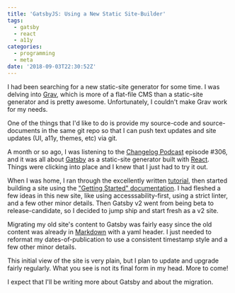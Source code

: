 ```yaml
---
title: 'GatsbyJS: Using a New Static Site-Builder'
tags:
  - gatsby
  - react
  - a11y
categories:
  - programming
  - meta
date: '2018-09-03T22:30:52Z'
---
```


I had been searching for a new static-site generator for some time. I was delving into [Grav](https://getgrav.org/), which is more of a flat-file CMS than a static-site generator and is pretty awesome. Unfortunately, I couldn't make Grav work for my needs.

One of the things that I'd like to do is provide my source-code and source-documents in the same git repo so that I can push text updates and site updates (UI, a11y, themes, etc) via git.

A month or so ago, I was listening to the [Changelog Podcast](https://changelog.com/podcast/306) episode #306, and it was all about [Gatsby](https://www.gatsbyjs.org/) as a static-site generator built with [React](https://reactjs.org/). Things were clicking into place and I knew that I just had to try it out.

When I was home, I ran through the excellently written [tutorial](https://www.gatsbyjs.org/tutorial/), then started building a site using the ["Getting Started" documentation](https://www.gatsbyjs.org/docs/). I had fleshed a few ideas in this new site, like using accesssability-first, using a strict linter, and a few other minor details. Then Gatsby v2 went from being beta to release-candidate, so I decided to jump ship and start fresh as a v2 site.

Migrating my old site's content to Gatsby was fairly easy since the old content was already in [Markdown](https://daringfireball.net/projects/markdown/) with a yaml header. I just needed to reformat my dates-of-publication to use a consistent timestamp style and a few other minor details.

This initial view of the site is very plain, but I plan to update and upgrade fairly regularly. What you see is not its final form in my head. More to come!

I expect that I'll be writing more about Gatsby and about the migration.
